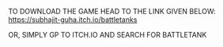 TO DOWNLOAD THE GAME HEAD TO THE LINK GIVEN BELOW:
https://subhajit-guha.itch.io/battletanks

OR, SIMPLY GP TO ITCH.IO AND SEARCH FOR BATTLETANK
